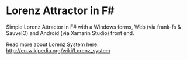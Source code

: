 Lorenz Attractor in F#
======================

Simple Lorenz Attractor in F# with a Windows forms, Web (via frank-fs & SauveIO) and Android (via Xamarin Studio) front end.

Read more about Lorenz System here: http://en.wikipedia.org/wiki/Lorenz_system
